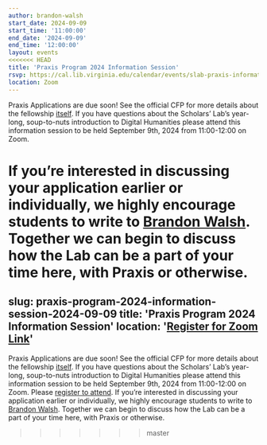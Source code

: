 ```yaml
---
author: brandon-walsh
start_date: 2024-09-09
start_time: '11:00:00'
end_date: '2024-09-09'
end_time: '12:00:00'
layout: events
<<<<<<< HEAD
title: 'Praxis Program 2024 Information Session'
rsvp: https://cal.lib.virginia.edu/calendar/events/slab-praxis-information-session-fall-2024
location: Zoom
---
```

Praxis Applications are due soon! See the official CFP for more details about the fellowship [itself](https://scholarslab.lib.virginia.edu/praxis-program-fellowships/). If you have questions about the Scholars’ Lab’s year-long, soup-to-nuts introduction to Digital Humanities please attend this information session to be held September 9th, 2024 from 11:00-12:00 on Zoom. 

If you’re interested in discussing your application earlier or individually, we highly encourage students to write to [Brandon Walsh](mailto:bmw9t@virginia.edu). Together we can begin to discuss how the Lab can be a part of your time here, with Praxis or otherwise.
=======
slug: praxis-program-2024-information-session-2024-09-09
title: 'Praxis Program 2024 Information Session'
location: '<a href="https://cal.lib.virginia.edu/calendar/events/slab-praxis-information-session-fall-2024">Register for Zoom Link</a>'
---
Praxis Applications are due soon! See the official CFP for more details about the fellowship [itself](https://scholarslab.lib.virginia.edu/praxis-program-fellowships/). If you have questions about the Scholars’ Lab’s year-long, soup-to-nuts introduction to Digital Humanities please attend this information session to be held September 9th, 2024 from 11:00-12:00 on Zoom. Please [register to attend](https://cal.lib.virginia.edu/calendar/events/slab-praxis-information-session-fall-2024). If you’re interested in discussing your application earlier or individually, we highly encourage students to write to [Brandon Walsh](mailto:bmw9t@virginia.edu). Together we can begin to discuss how the Lab can be a part of your time here, with Praxis or otherwise.
>>>>>>> master


    
